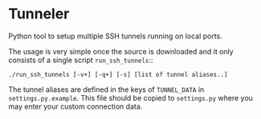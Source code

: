 Tunneler
========

Python tool to setup multiple SSH tunnels running on local ports.

The usage is very simple once the source is downloaded and it only consists
of a single script ``run_ssh_tunnels``::

    ./run_ssh_tunnels [-v+] [-q+] [-s] [list of tunnel aliases..]

The tunnel aliases are defined in the keys of ``TUNNEL_DATA`` in
``settings.py.example``.  This file should be copied to ``settings.py`` where
you may enter your custom connection data.